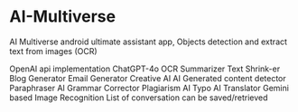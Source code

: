 # AI-Multiverse
AI Multiverse android ultimate assistant app, Objects detection and extract text from images (OCR)

OpenAI api implementation
ChatGPT-4o
OCR
Summarizer
Text Shrink-er
Blog Generator
Email Generator
Creative AI
AI Generated content detector
Paraphraser AI
Grammar Corrector
Plagiarism AI
Typo AI
Translator
Gemini based Image Recognition
List of conversation can be saved/retrieved
